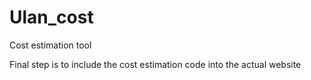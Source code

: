# Ulan_cost
Cost estimation tool

Final step is to include the cost estimation code into the actual website
